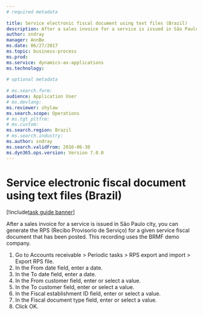 ```yaml
--- 
# required metadata 
 
title: Service electronic fiscal document using text files (Brazil)
description: After a sales invoice for a service is issued in São Paulo city, you can generate the RPS (Recibo Provisorio de Serviço) for a given service fiscal document that has been posted. 
author: sndray
manager: AnnBe 
ms.date: 06/27/2017
ms.topic: business-process 
ms.prod:  
ms.service: dynamics-ax-applications 
ms.technology:  
 
# optional metadata 
 
# ms.search.form:   
audience: Application User 
# ms.devlang:  
ms.reviewer: shylaw
ms.search.scope: Operations 
# ms.tgt_pltfrm:  
# ms.custom:  
ms.search.region: Brazil
# ms.search.industry: 
ms.author: sndray
ms.search.validFrom: 2016-06-30 
ms.dyn365.ops.version: Version 7.0.0 
---
```

# Service electronic fiscal document using text files (Brazil)

[!include[task guide banner](../../includes/task-guide-banner.md)]

After a sales invoice for a service is issued in São Paulo city, you can generate the RPS (Recibo Provisorio de Serviço) for a given service fiscal document that has been posted. This recording uses the BRMF demo company.

1. Go to Accounts receivable > Periodic tasks > RPS export and import > Export RPS file.
2. In the From date field, enter a date.
3. In the To date field, enter a date.
4. In the From customer field, enter or select a value.
5. In the To customer field, enter or select a value.
6. In the Fiscal establishment ID field, enter or select a value.
7. In the Fiscal document type field, enter or select a value.
8. Click OK.

